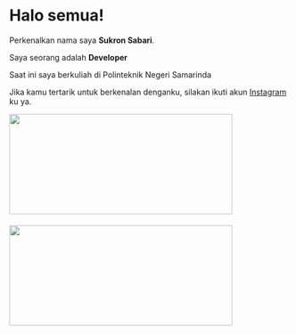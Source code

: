 # Halo semua! 

Perkenalkan nama saya **Sukron Sabari**.

Saya seorang adalah **Developer**

Saat ini saya berkuliah di Polinteknik Negeri Samarinda

Jika kamu tertarik untuk berkenalan denganku, silakan ikuti akun [Instagram](https://www.instagram.com/sukronsabari_/) ku ya.

<div>
  <a href="https://github.com/sukronsabari">
    <img height="180em" width="400px" src="https://github-readme-stats-eight-theta.vercel.app/api?username=sukronsabari&show_icons=true&bg_color=0d1017&text_color=ffffff&include_all_commits=true&count_private=true"/>
  </a>
</div>
<p style="margin-top: 20px"></p>
<div>
  <a href="https://github.com/sukronsabari" style="display: block;">
      <img height="180em" width="400px" src="https://github-readme-stats-eight-theta.vercel.app/api/top-langs/?username=sukronsabari&layout=compact&langs_count=8&bg_color=0d1017&text_color=ffffff"/>
  </a>
</div>
